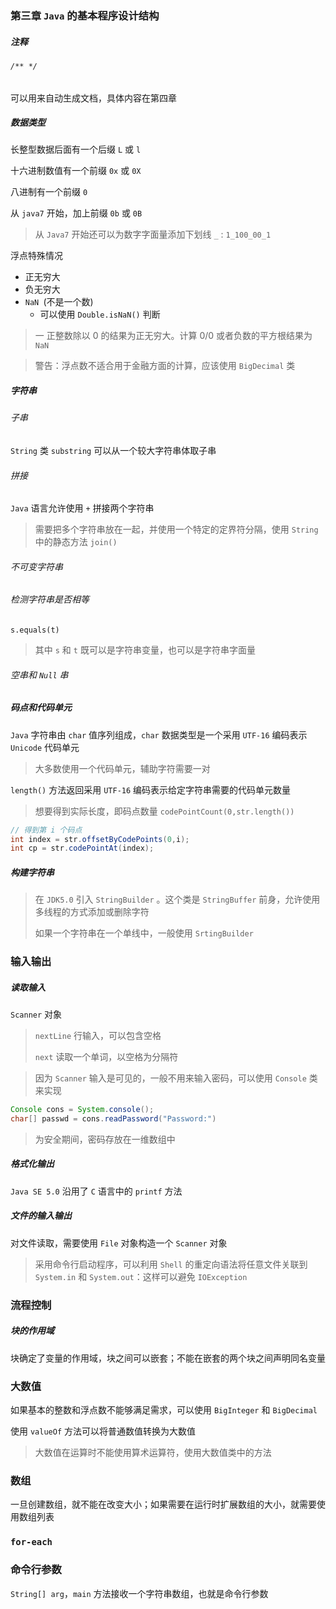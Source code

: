 ### 第三章 `Java` 的基本程序设计结构



##### 注释

###### `/** */`

可以用来自动生成文档，具体内容在第四章



##### 数据类型

长整型数据后面有一个后缀 `L` 或 `l`

十六进制数值有一个前缀 `0x` 或 `0X` 

八进制有一个前缀 `0`

从 `java7` 开始，加上前缀 `0b` 或 `0B`

> 从 `Java7` 开始还可以为数字字面量添加下划线 `_` : `1_100_00_1`

浮点特殊情况

- 正无穷大
- 负无穷大
- `NaN `(不是一个数)
  - 可以使用 `Double.isNaN()` 判断

> 一 正整数除以 0 的结果为正无穷大。计算 0/0 或者负数的平方根结果为 `NaN`

> 警告：浮点数不适合用于金融方面的计算，应该使用 `BigDecimal` 类



##### 字符串

###### 子串

`String` 类 `substring` 可以从一个较大字符串体取子串



###### 拼接

`Java` 语言允许使用 `+` 拼接两个字符串

> 需要把多个字符串放在一起，并使用一个特定的定界符分隔，使用 `String` 中的静态方法 `join()` 



###### 不可变字符串



###### 检测字符串是否相等

`s.equals(t)`

> 其中 `s` 和 `t` 既可以是字符串变量，也可以是字符串字面量



###### 空串和 `Null` 串



##### 码点和代码单元

`Java` 字符串由 `char` 值序列组成，`char` 数据类型是一个采用 `UTF-16` 编码表示 `Unicode` 代码单元

> 大多数使用一个代码单元，辅助字符需要一对

`length()` 方法返回采用 `UTF-16` 编码表示给定字符串需要的代码单元数量

> 想要得到实际长度，即码点数量 `codePointCount(0,str.length())`

```java
// 得到第 i 个码点
int index = str.offsetByCodePoints(0,i);
int cp = str.codePointAt(index);
```



##### 构建字符串

> 在 `JDK5.0` 引入 `StringBuilder` 。这个类是 `StringBuffer` 前身，允许使用多线程的方式添加或删除字符
>
> 如果一个字符串在一个单线中，一般使用 `SrtingBuilder`



### 输入输出



##### 读取输入

`Scanner` 对象

> `nextLine` 行输入，可以包含空格 
>
> `next` 读取一个单词，以空格为分隔符



> 因为 `Scanner` 输入是可见的，一般不用来输入密码，可以使用 `Console` 类来实现

```java
Console cons = System.console();
char[] passwd = cons.readPassword("Password:")
```

>为安全期间，密码存放在一维数组中



##### 格式化输出

`Java SE 5.0` 沿用了 `C` 语言中的 `printf` 方法



##### 文件的输入输出

对文件读取，需要使用 `File` 对象构造一个 `Scanner` 对象

> 采用命令行启动程序，可以利用 `Shell` 的重定向语法将任意文件关联到 `System.in` 和 `System.out`：这样可以避免 `IOException`



### 流程控制

##### 块的作用域

块确定了变量的作用域，块之间可以嵌套；不能在嵌套的两个块之间声明同名变量



### 大数值

如果基本的整数和浮点数不能够满足需求，可以使用 `BigInteger` 和 `BigDecimal`

使用 `valueOf` 方法可以将普通数值转换为大数值

> 大数值在运算时不能使用算术运算符，使用大数值类中的方法



### 数组

一旦创建数组，就不能在改变大小；如果需要在运行时扩展数组的大小，就需要使用数组列表



### `for-each`



### 命令行参数

`String[] arg`，`main` 方法接收一个字符串数组，也就是命令行参数